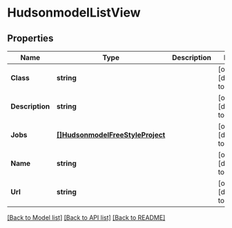 # HudsonmodelListView

## Properties
Name | Type | Description | Notes
------------ | ------------- | ------------- | -------------
**Class** | **string** |  | [optional] [default to null]
**Description** | **string** |  | [optional] [default to null]
**Jobs** | [**[]HudsonmodelFreeStyleProject**](hudsonmodelFreeStyleProject.md) |  | [optional] [default to null]
**Name** | **string** |  | [optional] [default to null]
**Url** | **string** |  | [optional] [default to null]

[[Back to Model list]](../README.md#documentation-for-models) [[Back to API list]](../README.md#documentation-for-api-endpoints) [[Back to README]](../README.md)


